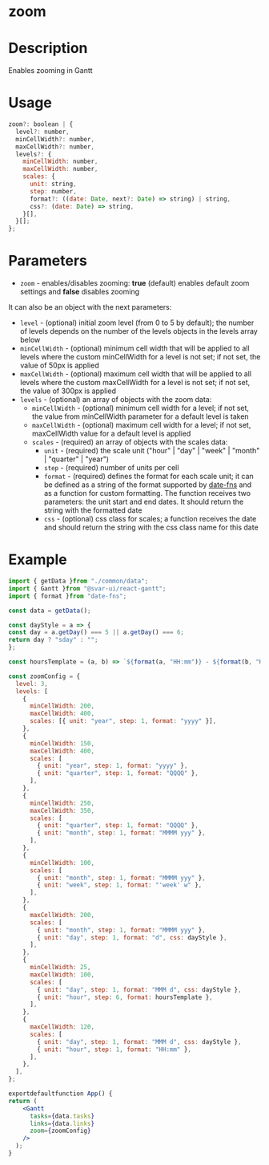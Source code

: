 # zoom

# **Description**

Enables zooming in Gantt

# **Usage**

```jsx
zoom?: boolean | {
  level?: number,
  minCellWidth?: number,
  maxCellWidth?: number,
  levels?: {
    minCellWidth: number,
    maxCellWidth: number,
    scales: {
      unit: string,
      step: number,
      format?: ((date: Date, next?: Date) => string) | string,
      css?: (date: Date) => string,
    }[],
  }[];
};

```

# **Parameters**

- `zoom` - enables/disables zooming: **true** (default) enables default zoom settings and **false** disables zooming

It can also be an object with the next parameters:

- `level` - (optional) initial zoom level (from 0 to 5 by default); the number of levels depends on the number of the levels objects in the levels array below
- `minCellWidth` - (optional) minimum cell width that will be applied to all levels where the custom minCellWidth for a level is not set; if not set, the value of 50px is applied
- `maxCellWidth` - (optional) maximum cell width that will be applied to all levels where the custom maxCellWidth for a level is not set; if not set, the value of 300px is applied
- `levels` - (optional) an array of objects with the zoom data:
    - `minCellWidth` - (optional) minimum cell width for a level; if not set, the value from minCellWidth parameter for a default level is taken
    - `maxCellWidth` - (optional) maximum cell width for a level; if not set, maxCellWidth value for a default level is applied
    - `scales` - (required) an array of objects with the scales data:
        - `unit` - (required) the scale unit ("hour" | "day" | "week" | "month" | "quarter" | "year")
        - `step` - (required) number of units per cell
        - `format` - (required) defines the format for each scale unit; it can be defined as a string of the format supported by [date-fns](https://date-fns.org/v2.29.3/docs/format) and as a function for custom formatting. The function receives two parameters: the unit start and end dates. It should return the string with the formatted date
        - `css` - (optional) css class for scales; a function receives the date and should return the string with the css class name for this date

# **Example**

```jsx
import { getData }from "./common/data";
import { Gantt }from "@svar-ui/react-gantt";
import { format }from "date-fns";

const data = getData();

const dayStyle = a => {
const day = a.getDay() === 5 || a.getDay() === 6;
return day ? "sday" : "";
};

const hoursTemplate = (a, b) => `${format(a, "HH:mm")} - ${format(b, "HH:mm")}`;

const zoomConfig = {
  level: 3,
  levels: [
    {
      minCellWidth: 200,
      maxCellWidth: 400,
      scales: [{ unit: "year", step: 1, format: "yyyy" }],
    },
    {
      minCellWidth: 150,
      maxCellWidth: 400,
      scales: [
        { unit: "year", step: 1, format: "yyyy" },
        { unit: "quarter", step: 1, format: "QQQQ" },
      ],
    },
    {
      minCellWidth: 250,
      maxCellWidth: 350,
      scales: [
        { unit: "quarter", step: 1, format: "QQQQ" },
        { unit: "month", step: 1, format: "MMMM yyy" },
      ],
    },
    {
      minCellWidth: 100,
      scales: [
        { unit: "month", step: 1, format: "MMMM yyy" },
        { unit: "week", step: 1, format: "'week' w" },
      ],
    },
    {
      maxCellWidth: 200,
      scales: [
        { unit: "month", step: 1, format: "MMMM yyy" },
        { unit: "day", step: 1, format: "d", css: dayStyle },
      ],
    },
    {
      minCellWidth: 25,
      maxCellWidth: 100,
      scales: [
        { unit: "day", step: 1, format: "MMM d", css: dayStyle },
        { unit: "hour", step: 6, format: hoursTemplate },
      ],
    },
    {
      maxCellWidth: 120,
      scales: [
        { unit: "day", step: 1, format: "MMM d", css: dayStyle },
        { unit: "hour", step: 1, format: "HH:mm" },
      ],
    },
  ],
};

exportdefaultfunction App() {
return (
    <Gantt
      tasks={data.tasks}
      links={data.links}
      zoom={zoomConfig}
    />
  );
}

```